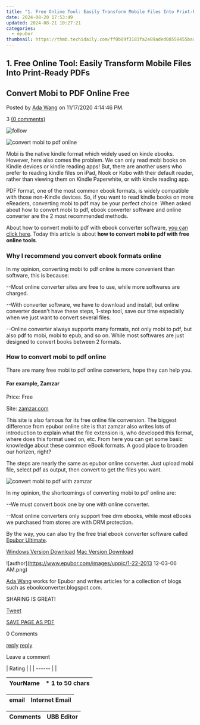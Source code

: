 ```yaml
---
title: "1. Free Online Tool: Easily Transform Mobile Files Into Print-Ready PDFs"
date: 2024-08-20 17:53:49
updated: 2024-08-21 10:27:21
categories:
  - epubor
thumbnail: https://thmb.techidaily.com/ff0b09f3183fa2e89aded08559455baa4fb6090d80bf9619fbbaffddf6f64b34.jpg
---
```


## 1. Free Online Tool: Easily Transform Mobile Files Into Print-Ready PDFs

## Convert Mobi to PDF Online Free

Posted by [Ada Wang](https://plus.google.com/+AdaWang/posts) on 11/17/2020 4:14:46 PM.

3 [(0 comments)](http://www.epubor.com/#comment-area) 



![follow](http://www.epubor.com/images/follow.png)

![convert mobi to pdf online](http://www.epubor.com/images/uppic/convert-mobi-to-pdf-online-free.jpg)

Mobi is the native kindle format which widely used on kinde ebooks. However, here also comes the problem. We can only read mobi books on Kindle devices or kindle reading apps! But, there are another users who prefer to reading kindle files on iPad, Nook or Kobo with their default reader, rather than viewing them on Kindle Paperwhite, or with kindle reading app.

PDF format, one of the most common ebook formats, is widely compatible with those non-Kindle devices. So, if you want to read kindle books on more eReaders, converting mobi to pdf may be your perfect choice. When asked about how to convert mobi to pdf, ebook converter software and online converter are the 2 most recommended methods.

About how to convert mobi to pdf with ebook converter software, [you can click here](https://tools.techidaily.com/epubor/ebook-converter/). Today this article is about **how to convert mobi to pdf with free online tools**.

### Why I recommend you convert ebook formats online

In my opinion, converting mobi to pdf online is more convenient than software, this is because:

\--Most online converter sites are free to use, while more softwares are charged.

\--With converter software, we have to download and install, but online converter doesn't have these steps, 1-step tool, save our time especially when we just want to convert several files.

\--Online converter always supports many formats, not only mobi to pdf, but also pdf to mobi, mobi to epub, and so on. While most softwares are just designed to convert books between 2 formats.

### How to convert mobi to pdf online

Thare are many free mobi to pdf online converters, hope they can help you.

####  For example, Zamzar

Price: Free

Site: [zamzar.com](http://www.zamzar.com/convert/mobi-to-pdf/)

This site is also famous for its free online file conversion. The biggest difference from epubor online site is that zamzar also writes lots of introduction to explain what the file extension is, who developed this format, where does this format used on, etc. From here you can get some basic knowledge about these common eBook formats. A good place to broaden our horizen, right?

The steps are nearly the same as epubor online converter. Just upload mobi file, select pdf as output, then convert to get the files you want.

![convert mobi to pdf with zamzar](http://www.epubor.com/images/uppic/mobi-to-pdf-with-zamzar.png)

In my opinion, the shortcomings of converting mobi to pdf online are:

\--We must convert book one by one with online converter.

\--Most online converters only support free drm ebooks, while most eBooks we purchased from stores are with DRM protection.

By the way, you can also try the free trial ebook converter software called [Epubor Ultimate](https://tools.techidaily.com/epubor/ultimate/).

[Windows Version Download](https://tools.techidaily.com/epubor/ultimate/) [Mac Version Download](https://tools.techidaily.com/epubor/ultimate/) 

![author](https://www.epubor.com/images/uppic/1-22-2013 12-03-06 AM.png)

[Ada Wang](https://plus.google.com/+AdaWang/posts) works for Epubor and writes articles for a collection of blogs such as ebookconverter.blogspot.com.

SHARING IS GREAT!

[Tweet](https://twitter.com/share) 

[SAVE PAGE AS PDF](https://tools.techidaily.com/epubor/products/) 



0 Comments

[reply](https://tools.techidaily.com/epubor/products/) [reply](https://tools.techidaily.com/epubor/products/) 

Leave a comment

| Rating |  |
| ------ |  |

| YourName | \*  1 to 50 chars |
| -------- | ----------------- |

| email | Internet Email |
| ----- | -------------- |

| Comments | UBB Editor |
| -------- | ---------- |

<ins class="adsbygoogle"
     style="display:block"
     data-ad-format="autorelaxed"
     data-ad-client="ca-pub-7571918770474297"
     data-ad-slot="1223367746"></ins>



<ins class="adsbygoogle"
     style="display:block"
     data-ad-client="ca-pub-7571918770474297"
     data-ad-slot="8358498916"
     data-ad-format="auto"
     data-full-width-responsive="true"></ins>

